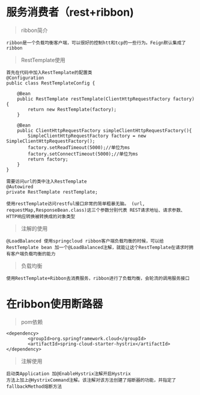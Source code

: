 # 服务消费者（rest+ribbon)
> ribbon简介
	
	ribbon是一个负载均衡客户端，可以很好的控制htt和tcp的一些行为。Feign默认集成了ribbon

> RestTemplate使用
	
	首先在代码中加入RestTemplate的配置类
	@Configuration
	public class RestTemplateConfig {

	    @Bean
	    public RestTemplate restTemplate(ClientHttpRequestFactory factory){
	        return new RestTemplate(factory);
	    }
	
	    @Bean
	    public ClientHttpRequestFactory simpleClientHttpRequestFactory(){
	        SimpleClientHttpRequestFactory factory = new SimpleClientHttpRequestFactory();
	        factory.setReadTimeout(5000);//单位为ms
	        factory.setConnectTimeout(5000);//单位为ms
	        return factory;
	    }
	}
	
	需要访问url的类中注入RestTemplate
	@Autowired
	private RestTemplate restTemplate;
	
	使用restTemplate访问restful接口非常的简单粗暴无脑。 (url, requestMap,ResponseBean.class)这三个参数分别代表 REST请求地址、请求参数、HTTP响应转换被转换成的对象类型
	

> 注解的使用

	@LoadBalanced 使用springcloud ribbon客户端负载均衡的时候，可以给RestTemplate bean 加一个@LoadBalanced注解，就能让这个RestTemplate在请求时拥有客户端负载均衡的能力

> 负载均衡
	
	使用RestTemplate+Ribbon去消费服务，ribbon进行了负载均衡，会轮流的调用服务接口
	
# 在ribbon使用断路器

> pom依赖

	<dependency>
			<groupId>org.springframework.cloud</groupId>
			<artifactId>spring-cloud-starter-hystrix</artifactId>
	</dependency>

> 注解使用

	启动类Application 加@EnableHystrix注解开启Hystrix
	方法上加上@HystrixCommand注解。该注解对该方法创建了熔断器的功能，并指定了fallbackMethod熔断方法
